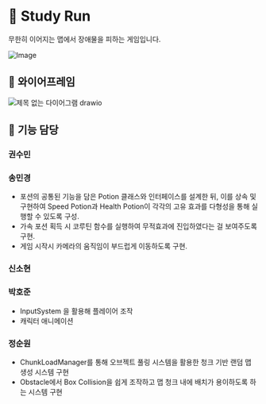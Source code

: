 # 🏃 Study Run
무한히 이어지는 맵에서 장애물을 피하는 게임입니다. 


![Image](https://github.com/user-attachments/assets/ab4f5250-0bce-456c-8aca-4c79661d7cb3)

## 🔖 와이어프레임
![제목 없는 다이어그램 drawio](https://github.com/user-attachments/assets/47d03aa0-dd79-46a7-a781-6f598c030c2a)

## 📑 기능 담당
### 권수민


### 송민경 
  - 포션의 공통된 기능을 담은 Potion 클래스와 인터페이스를 설계한 뒤, 이를 상속 및 구현하여 Speed Potion과 Health Potion이 각각의 고유 효과를 다형성을 통해 실행할 수 있도록 구성.
  - 가속 포션 획득 시 코루틴 함수를 실행하여 무적효과에 진입하였다는 걸 보여주도록 구현.
  - 게임 시작시 카메라의 움직임이 부드럽게 이동하도록 구현.


### 신소현


### 박호준
  - InputSystem 을 활용해 플레이어 조작
  - 캐릭터 애니메이션

### 정순원
  - ChunkLoadManager를 통해 오브젝트 풀링 시스템을 활용한 청크 기반 랜덤 맵 생성 시스템 구현
  - Obstacle에서 Box Collision을 쉽게 조작하고 맵 청크 내에 배치가 용이하도록 하는 시스템 구현

## 

